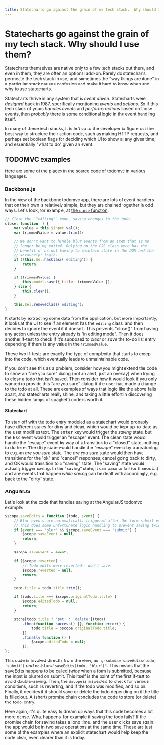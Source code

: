 ```yaml
---
title: Statecharts go against the grain of my tech stack.  Why should I use them?
---
```


# Statecharts go against the grain of my tech stack.  Why should I use them?

Statecharts themselves are native only to a few tech stacks out there, and even in them, they are often an optional add-on.  Rarely do statecharts permeate the tech stack in use, and sometimes the "way things are done" in a particular stack causes confusion and make it hard to know when and why to use statecharts.

Statecharts thrive in any system that is _event driven_.  Statecharts were _designed_ back in 1987, specifically mentioning _events_ and _actions_.  So if this tech stack of yours _handles events_ and _performs actions_ based on those events, then _probably_ there is some conditional logic in the event handling itself.

In many of these tech stacks, it is left up to the developer to figure out the best way to structure their action code, such as making HTTP requests, and perhaps set boolean flags for deciding which UI to show at any given time; and essentially "what to do" given an event.

## TODOMVC examples

Here are some of the places in the source code of todomvc in various languages.

### Backbone.js

In the view of the backbone todomvc app, there are lots of event handlers that on their own is relatively simple, but they are chained together in odd ways.  Let's look, for example, at [the `close` function](https://github.com/tastejs/todomvc/blob/gh-pages/examples/backbone/js/views/todo-view.js#L79-L99):

```js
// Close the `"editing"` mode, saving changes to the todo.
close: function () {
	var value = this.$input.val();
	var trimmedValue = value.trim();

	// We don't want to handle blur events from an item that is no
	// longer being edited. Relying on the CSS class here has the
	// benefit of us not having to maintain state in the DOM and the
	// JavaScript logic.
	if (!this.$el.hasClass('editing')) {
		return;
	}

	if (trimmedValue) {
		this.model.save({ title: trimmedValue });
	} else {
		this.clear();
	}

	this.$el.removeClass('editing');
}
```

It starts by extracting some data from the application, but more importantly, it looks at the UI to see if an element has the `editing` class, and then decides to ignore the event if it doesn't.  This prevents "close()" from having any action unless the entry already is "in editing mode".  Then it does another if-test to check if it's supposed to _clear_ or _save_ the to-do list entry, depending if there is any value in the `trimmedValue`.

These two if-tests are exactly the type of complexity that starts to creep into the code, which eventually leads to unmaintainable code.

If you don't see this as a problem, consider how you might extend the code to show an "are you sure" dialog (not an alert, just an overlay) when trying to close a todo that isn't saved.  Then consider how it would look if you only wanted to provide this "are you sure" dialog if the user had made a change to the todo at all.  These are examples of ways that logic like the above falls apart, and statecharts really shine, and taking a little effort in discovering these hidden lumps of spaghetti code is worth it.

#### Statechart

To start off with the todo entry modeled as a statechart would probably have different states for dirty and clean, which would be kept up-to-date as the user modifies text.  The <kbd>enter</kbd> key would trigger the _saving_ state, but the <kbd>Esc</kbd> event would trigger an "escape" event.  The clean state would handle the "escape" event by way of a transition to a "closed" state, nothing to do here.  The dirty state would handle the "escape" event by transitioning to e.g. an _are you sure_ state.  The _are you sure_ state would then have transitions for the "ok" and "cancel" responses; cancel going back to dirty, and OK would transition to a "saving" state.  The "saving" state would actually trigger saving.  In the "saving" state, it can pass or fail (or timeout...) and any events that happen _while saving_ can be dealt with accordingly, e.g. back to the "dirty" state.

### AngularJS

Let's look at the code that handles saving at the AngularJS todomvc example:

```js
$scope.saveEdits = function (todo, event) {
	// Blur events are automatically triggered after the form submit event.
	// This does some unfortunate logic handling to prevent saving twice.
	if (event === 'blur' && $scope.saveEvent === 'submit') {
		$scope.saveEvent = null;
		return;
	}

	$scope.saveEvent = event;

	if ($scope.reverted) {
		// Todo edits were reverted-- don't save.
		$scope.reverted = null;
		return;
	}

	todo.title = todo.title.trim();

	if (todo.title === $scope.originalTodo.title) {
		$scope.editedTodo = null;
		return;
	}

	store[todo.title ? 'put' : 'delete'](todo)
		.then(function success() {}, function error() {
			todo.title = $scope.originalTodo.title;
		})
		.finally(function () {
			$scope.editedTodo = null;
		});
};
```

This code is invoked directly from the view, as `ng-submit="saveEdits(todo, 'submit')` _and_ `ng-blur="saveEdits(todo, 'blur')"`. This means that the saveEdits happens to be called _twice_ when a form is submitted, because the input is blurred on submit.  This itself is the point of the first if-test to avoid double-saving.  Then, the `$scope` is inspected to check for various conditions, such as reverting, and if the todo was modified, and so on.  Finally, it decides if it should save or delete the todo depending on if the title is filled out.  A (short) promise chain concludes the code to store (or delete) the todo-entry.

Here again, it's quite easy to dream up ways that this code becomes a lot more dense.  What happens, for example if saving the todo fails?  If the promise chain for saving takes a long time, and the user clicks save again, the app would be in two save operations at the same time.  These are just some of the examples where an explicit statechart would help keep the code clear, even clearer than it is today.
